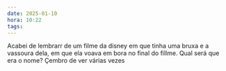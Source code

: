```yaml
---
date: 2025-01-10
hora: 10:22
tags:
---
```




Acabei de lembrarr de um filme da disney em que tinha uma bruxa e a vassoura dela, em que ela voava em bora no final do fillme. Qual será que era o nome? Çembro de ver várias vezes
